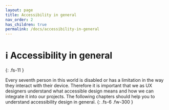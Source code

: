 ```yaml
---
layout: page
title: Accessibility in general
nav_order: 2
has_children: true
permalink: /docs/accessibility-in-general
---
```


# ℹ️ Accessibility in general
{: .fs-11 }

Every seventh person in this world is disabled or has a limitation in the way they interact with their device. Therefore it is important that we as UX designers understand what accessible design means and how we can integrate it into our projects. The following chapters should help you to understand accessibility design in general.
{: .fs-6 .fw-300 }